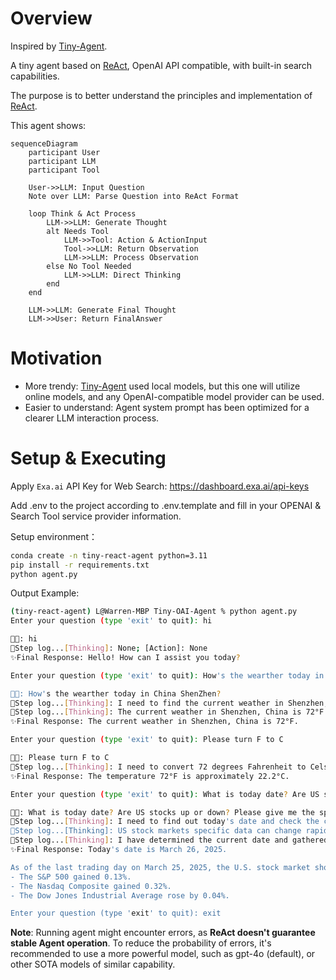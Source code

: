 # Overview

Inspired by [Tiny-Agent](https://github.com/KMnO4-zx/TinyAgent).

A tiny agent based on [ReAct](https://arxiv.org/abs/2210.03629), OpenAI API compatible, with built-in search capabilities.

The purpose is to better understand the principles and implementation of [ReAct](https://arxiv.org/abs/2210.03629).

This agent shows:
```mermaid
sequenceDiagram
    participant User
    participant LLM
    participant Tool

    User->>LLM: Input Question
    Note over LLM: Parse Question into ReAct Format
    
    loop Think & Act Process
        LLM->>LLM: Generate Thought
        alt Needs Tool
            LLM->>Tool: Action & ActionInput
            Tool->>LLM: Return Observation
            LLM->>LLM: Process Observation
        else No Tool Needed
            LLM->>LLM: Direct Thinking
        end
    end
    
    LLM->>LLM: Generate Final Thought
    LLM->>User: Return FinalAnswer
```

# Motivation

- More trendy: [Tiny-Agent](https://github.com/KMnO4-zx/TinyAgent) used local models, but this one will utilize online models, and any OpenAI-compatible model provider can be used.
- Easier to understand: Agent system prompt has been optimized for a clearer LLM interaction process.

# Setup & Executing

Apply `Exa.ai` API Key for Web Search: https://dashboard.exa.ai/api-keys

Add .env to the project according to .env.template and fill in your OPENAI & Search Tool service provider information.

Setup environment：

```bash
conda create -n tiny-react-agent python=3.11
pip install -r requirements.txt
python agent.py
```

Output Example:
```bash
(tiny-react-agent) L@Warren-MBP Tiny-OAI-Agent % python agent.py
Enter your question (type 'exit' to quit): hi

👨‍🍳: hi
🤖Step log...[Thinking]: None; [Action]: None
✨Final Response: Hello! How can I assist you today?

Enter your question (type 'exit' to quit): How's the wearther today in China ShenZhen?

👨‍🍳: How's the wearther today in China ShenZhen?
🤖Step log...[Thinking]: I need to find the current weather in Shenzhen, China.; [Action]: exa_search
🤖Step log...[Thinking]: The current weather in Shenzhen, China is 72°F according to the provided AccuWeather link.; [Action]: None
✨Final Response: The current weather in Shenzhen, China is 72°F.

Enter your question (type 'exit' to quit): Please turn F to C

👨‍🍳: Please turn F to C
🤖Step log...[Thinking]: I need to convert 72 degrees Fahrenheit to Celsius.; [Action]: FinalAnswer
✨Final Response: The temperature 72°F is approximately 22.2°C.

Enter your question (type 'exit' to quit): What is today date? Are US stocks up or down? Please give me the specific data.

👨‍🍳: What is today date? Are US stocks up or down? Please give me the specific data.
🤖Step log...[Thinking]: I need to find out today's date and check the current status of US stock markets.; [Action]: exa_search
🤖Step log...[Thinking]: US stock markets specific data can change rapidly within a single day, so I'll perform a search to gather the latest information.; [Action]: exa_search
🤖Step log...[Thinking]: I have determined the current date and gathered information on US stocks from the latest market trading period.; [Action]: None
✨Final Response: Today's date is March 26, 2025.

As of the last trading day on March 25, 2025, the U.S. stock market showed mixed results:
- The S&P 500 gained 0.13%.
- The Nasdaq Composite gained 0.32%.
- The Dow Jones Industrial Average rose by 0.04%.

Enter your question (type 'exit' to quit): exit
```

**Note**:
Running agent might encounter errors, as **ReAct doesn't guarantee stable Agent operation**. To reduce the probability of errors, it's recommended to use a more powerful model, such as gpt-4o (default), or other SOTA models of similar capability.
